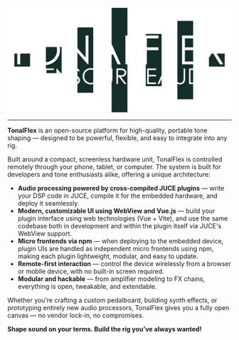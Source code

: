 ![Logotype](/assets/tonalflex-logo.png)

---

**TonalFlex** is an open-source platform for high-quality, portable tone shaping — designed to be powerful, flexible, and easy to integrate into any rig.

Built around a compact, screenless hardware unit, TonalFlex is controlled remotely through your phone, tablet, or computer. The system is built for developers and tone enthusiasts alike, offering a unique architecture:

- **Audio processing powered by cross-compiled JUCE plugins** — write your DSP code in JUCE, compile it for the embedded hardware, and deploy it seamlessly.
- **Modern, customizable UI using WebView and Vue.js** — build your plugin interface using web technologies (Vue + Vite), and use the same codebase both in development and within the plugin itself via JUCE's WebView support.
- **Micro frontends via npm** — when deploying to the embedded device, plugin UIs are handled as independent micro frontends using npm, making each plugin lightweight, modular, and easy to update.
- **Remote-first interaction** — control the device wirelessly from a browser or mobile device, with no built-in screen required.
- **Modular and hackable** — from amplifier modeling to FX chains, everything is open, tweakable, and extendable.

Whether you’re crafting a custom pedalboard, building synth effects, or prototyping entirely new audio processors, TonalFlex gives you a fully open canvas — no vendor lock-in, no compromises.

**Shape sound on your terms. Build the rig you’ve always wanted!**
